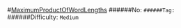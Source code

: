 #[MaximumProductOfWordLengths](https://leetcode.com/problems/maximum-product-of-word-lengths/)
######No: ``
######Tag: ``
######Difficulty: `Medium`
